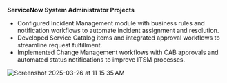 **ServiceNow System Administrator Projects**
- Configured Incident Management module with business rules and notification workflows to automate incident assignment and resolution.
- Developed Service Catalog items and integrated approval workflows to streamline request fulfillment.
- Implemented Change Management workflows with CAB approvals and automated status notifications to improve ITSM processes.

![Screenshot 2025-03-26 at 11 15 35 AM](https://github.com/user-attachments/assets/5e6dc2cf-1889-4cff-928f-20a46a8e611b)
